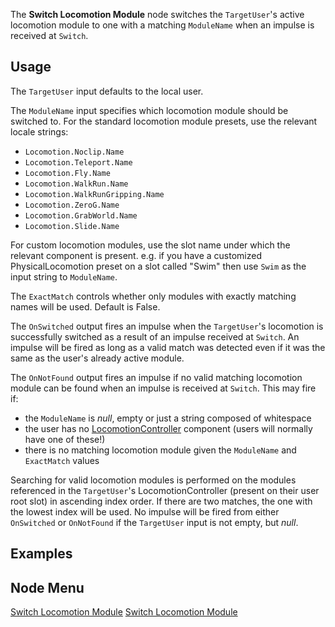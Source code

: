 <languages></languages> <translate>

The **Switch Locomotion Module** node switches the `TargetUser`'s active
locomotion module to one with a matching `ModuleName` when an impulse is
received at `Switch`.

## Usage

The `TargetUser` input defaults to the local user.

The `ModuleName` input specifies which locomotion module should be
switched to. For the standard locomotion module presets, use the
relevant locale strings:

-   `Locomotion.Noclip.Name`
-   `Locomotion.Teleport.Name`
-   `Locomotion.Fly.Name`
-   `Locomotion.WalkRun.Name`
-   `Locomotion.WalkRunGripping.Name`
-   `Locomotion.ZeroG.Name`
-   `Locomotion.GrabWorld.Name`
-   `Locomotion.Slide.Name`

For custom locomotion modules, use the slot name under which the
relevant component is present. e.g. if you have a customized
PhysicalLocomotion preset on a slot called "Swim" then use `Swim` as the
input string to `ModuleName`.

The `ExactMatch` controls whether only modules with exactly matching
names will be used. Default is False.

The `OnSwitched` output fires an impulse when the `TargetUser`'s
locomotion is successfully switched as a result of an impulse received
at `Switch`. An impulse will be fired as long as a valid match was
detected even if it was the same as the user's already active module.

The `OnNotFound` output fires an impulse if no valid matching locomotion
module can be found when an impulse is received at `Switch`. This may
fire if:

-   the `ModuleName` is *null*, empty or just a string composed of
    whitespace
-   the user has no
    [LocomotionController](LocomotionController_(Component) "wikilink")
    component (users will normally have one of these!)
-   there is no matching locomotion module given the `ModuleName` and
    `ExactMatch` values

Searching for valid locomotion modules is performed on the modules
referenced in the `TargetUser`'s LocomotionController (present on their
user root slot) in ascending index order. If there are two matches, the
one with the lowest index will be used. No impulse will be fired from
either `OnSwitched` or `OnNotFound` if the `TargetUser` input is not
empty, but *null*.

## Examples

## Node Menu

</translate>

[Switch Locomotion
Module](Category:Protoflux{{#translation:}} "wikilink") [Switch
Locomotion
Module](Category:Protoflux:Locomotion{{#translation:}} "wikilink")